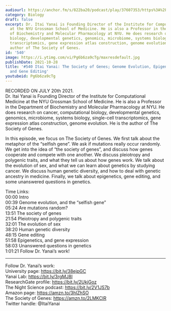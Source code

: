 ```yaml
---
audiourl: https://anchor.fm/s/822ba20/podcast/play/37607353/https%3A%2F%2Fd3ctxlq1ktw2nl.cloudfront.net%2Fstaging%2F2021-6-21%2F59c49fc5-db42-26fa-a4e5-1ccd57761a9b.m4a
category: Biology
draft: false
excerpt: Dr. Itai Yanai is Founding Director of the Institute for Computational Medicine
  at the NYU Grossman School of Medicine. He is also a Professor in the Department
  of Biochemistry and Molecular Pharmacology at NYU. He does research on cancer, computational
  biology, developmental genetics, genomics, microbiome, systems biology, single-cell
  transcriptomics, gene expression atlas construction, genome evolution. He is the
  author of The Society of Genes.
id: '540'
image: https://i.ytimg.com/vi/Pg6b6za9cTg/maxresdefault.jpg
publishDate: 2021-10-28
title: '#540 Itai Yanai: The Society of Genes; Genome Evolution, Epigenetics, Health,
  and Gene Editing'
youtubeid: Pg6b6za9cTg
---
```

<div class="timelinks">

RECORDED ON JULY 20th 2021.  
Dr. Itai Yanai is Founding Director of the Institute for Computational Medicine at the NYU Grossman School of Medicine. He is also a Professor in the Department of Biochemistry and Molecular Pharmacology at NYU. He does research on cancer, computational biology, developmental genetics, genomics, microbiome, systems biology, single-cell transcriptomics, gene expression atlas construction, genome evolution. He is the author of The Society of Genes.

In this episode, we focus on The Society of Genes. We first talk about the metaphor of the “selfish gene”. We ask if mutations really occur randomly. We get into the idea of “the society of genes”, and discuss how genes cooperate and compete with one another. We discuss pleiotropy and polygenic traits, and what they tell us about how genes work. We talk about the evolution of sex, and what we can learn about genetics by studying cancer. We discuss human genetic diversity, and how to deal with genetic ancestry in medicine. Finally, we talk about epigenetics, gene editing, and some unanswered questions in genetics.

Time Links:  
<time>00:00</time> Intro  
<time>00:39</time> Genome evolution, and the “selfish gene”  
<time>05:24</time> Are mutations random?  
<time>13:51</time> The society of genes  
<time>21:54</time> Pleiotropy and polygenic traits  
<time>32:01</time> The evolution of sex  
<time>38:20</time> Human genetic diversity  
<time>48:15</time> Gene editing  
<time>51:58</time> Epigenetics, and gene expression  
<time>58:03</time> Unanswered questions in genetics  
<time>1:01:21</time> Follow Dr. Yanai’s work!

---

Follow Dr. Yanai’s work:  
University page: https://bit.ly/38ejpGC  
Yanai Lab: https://bit.ly/3rgMJ8I  
ResearchGate profile: https://bit.ly/2UkjGoz  
The Night Science podcast: https://bit.ly/2V1JS7b  
Amazon page: https://amzn.to/3hIZhSO  
The Society of Genes: https://amzn.to/2LMKCIR  
Twitter handle: @ItaiYanai
</div>

